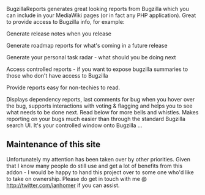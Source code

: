 BugzillaReports generates great looking reports from Bugzilla which you can include in your MediaWiki pages (or in fact any PHP application). Great to provide access to Bugzilla info, for example:

Generate release notes when you release

Generate roadmap reports for what's coming in a future release

Generate your personal task radar - what should you be doing next

Access controlled reports - if you want to expose bugzilla summaries to those who don't have access to Bugzilla

Provide reports easy for non-techies to read.

Displays dependency reports, last comments for bug when you hover over the bug, supports interactions with voting & flagging and helps you to see what needs to be done next. Read below for more bells and whistles. Makes reporting on your bugs much easier than through the standard Bugzilla search UI. It's your controlled window onto Bugzilla ...

## Maintenance of this site ##

Unfortunately my attention has been taken over by other priorities.  Given that I know many people do still use and get a lot of benefits from this addon - I would be happy to hand this project over to some one who'd like to take on ownership.  Please do get in touch with me @ http://twitter.com/ianhomer if you can assist.